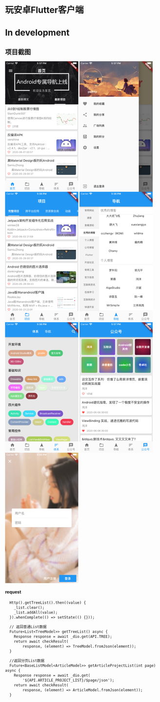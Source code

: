 # 玩安卓Flutter客户端
# In development

## 项目截图

<img src="screenshot/home.png" width = "240" height = "427" alt="" align=center />
<img src="screenshot/drawer.png" width = "240" height = "427" alt="" align=center />
<img src="screenshot/project.png" width = "240" height = "427" alt="" align=center />
<img src="screenshot/navi.png" width = "240" height = "427" alt="" align=center />
<img src="screenshot/tree.png" width = "240" height = "427" alt="" align=center />
<img src="screenshot/wx.png" width = "240" height = "427" alt="" align=center />
<img src="screenshot/login.png" width = "240" height = "427" alt="" align=center />

#### request
```
  Http().getTreeList().then((value) {
    _list.clear();
    _list.addAll(value);
  }).whenComplete(() => setState(() {}));
```
```
  // 返回普通List数据
  Future<List<TreeModel>> getTreeList() async {
    Response response = await _dio.get(API.TREE);
    return await checkResult(
        response, (element) => TreeModel.fromJson(element));
  }
```
```
  //返回分页List数据
  Future<BaseListModel<ArticleModel>> getArticleProjectList(int page) async {
    Response response = await _dio.get(
        '${API.ARTICLE_PROJECT_LIST}/$page/json');
    return await checkResult(
        response, (element) => ArticleModel.fromJson(element));
  }
```